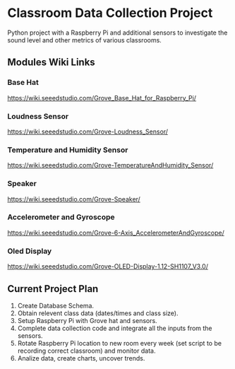 # Classroom Data Collection Project
Python project with a Raspberry Pi and additional sensors to investigate the sound level and other metrics of various classrooms.

## Modules Wiki Links
### Base Hat
https://wiki.seeedstudio.com/Grove_Base_Hat_for_Raspberry_Pi/
### Loudness Sensor
https://wiki.seeedstudio.com/Grove-Loudness_Sensor/
### Temperature and Humidity Sensor
https://wiki.seeedstudio.com/Grove-TemperatureAndHumidity_Sensor/
### Speaker
https://wiki.seeedstudio.com/Grove-Speaker/
### Accelerometer and Gyroscope
https://wiki.seeedstudio.com/Grove-6-Axis_AccelerometerAndGyroscope/
### Oled Display
https://wiki.seeedstudio.com/Grove-OLED-Display-1.12-SH1107_V3.0/

## Current Project Plan
1. Create Database Schema.
2. Obtain relevent class data (dates/times and class size).
3. Setup Raspberry Pi with Grove hat and sensors.
4. Complete data collection code and integrate all the inputs from the sensors.
5. Rotate Raspberry Pi location to new room every week (set script to be recording correct classroom) and monitor data.
6. Analize data, create charts, uncover trends.
